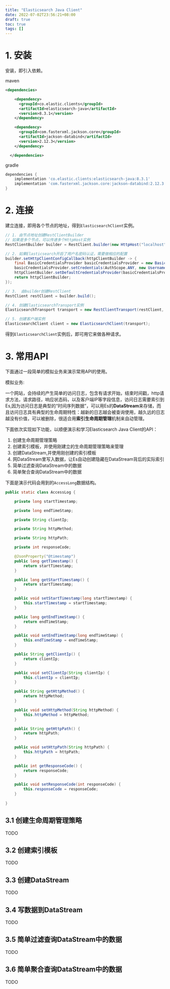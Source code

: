 ```yaml
---
title: "Elasticsearch Java Client"
date: 2022-07-02T23:56:21+08:00
draft: true
toc: true
tags: []
---
```


# 1. 安装

安装，即引入依赖。

maven
```xml
<dependencies>

    <dependency>
      <groupId>co.elastic.clients</groupId>
      <artifactId>elasticsearch-java</artifactId>
      <version>8.3.1</version>
    </dependency>

    <dependency>
      <groupId>com.fasterxml.jackson.core</groupId>
      <artifactId>jackson-databind</artifactId>
      <version>2.12.3</version>
    </dependency>

  </dependencies>
```

gradle
```groovy
dependencies {
    implementation 'co.elastic.clients:elasticsearch-java:8.3.1'
    implementation 'com.fasterxml.jackson.core:jackson-databind:2.12.3'
}
```

# 2. 连接

建立连接，即用各个节点的地址，得到`ElasticsearchClient`实例。

```java
// 1. 由节点地址创建RestClientBuilder
// 如果是多个节点，可以传递多个HttpHost实例
RestClientBuilder builder = RestClient.builder(new HttpHost("localhost", 9200));

// 2. 如果Elasticsearch开启了用户名密码认证，需要做相应的配置
builder.setHttpClientConfigCallback(httpClientBuilder -> {
    final BasicCredentialsProvider basicCredentialsProvider = new BasicCredentialsProvider();
    basicCredentialsProvider.setCredentials(AuthScope.ANY, new UsernamePasswordCredentials("esUsername", "esPassword"));
    httpClientBuilder.setDefaultCredentialsProvider(basicCredentialsProvider);
    return httpClientBuilder;
});

// 3.  由builder创建RestClient
RestClient restClient = builder.build();

// 4. 创建ElasticsearchTransport实例
ElasticsearchTransport transport = new RestClientTransport(restClient, new JacksonJsonpMapper());

// 5. 创建客户端实例
ElasticsearchClient client = new ElasticsearchClient(transport);
```

得到`ElasticsearchClient`实例后，即可用它来做各种请求。

# 3. 常用API

下面通过一段简单的模拟业务来演示常用API的使用。

模拟业务:

一个网站，会持续的产生简单的访问日志，包含有请求开始，结束时间戳，http请求方法，请求路径，响应状态码，以及客户端IP等字段信息，访问日志需要索引到Es,因为访问日志是典型的“时间序列数据”，可以用Es的**DataStream**来存储，而且访问日志具有典型的生命周期特性：越新的日志越会被查询使用，越久远的日志越没有价值，可以被删除，很适合用**索引生命周期管理**机制来自动管理。

下面依次实现如下功能，以顺便演示和学习Elasticsearch Java Client的API：

1. 创建生命周期管理策略
2. 创建索引模板，并使用刚建立的生命周期管理策略来管理
3. 创建DataStream,并使用刚创建的索引模板
4. 网DataStream里写入数据，让Es自动创建隐藏在DataStream背后的实际索引
5. 简单过滤查询DataStream中的数据
6. 简单聚合查询DataStream中的数据

下面是演示代码会用到的`AccessLong`数据结构。

```java
public static class AccessLog {

    private long startTimestamp;

    private long endTimeStamp;

    private String clientIp;

    private String httpMethod;

    private String httpPath;

    private int responseCode;

    @JsonProperty("@timestamp")
    public long getTimestamp() {
        return startTimestamp;
    }

    public long getStartTimestamp() {
        return startTimestamp;
    }

    public void setStartTimestamp(long startTimestamp) {
        this.startTimestamp = startTimestamp;
    }

    public long getEndTimeStamp() {
        return endTimeStamp;
    }

    public void setEndTimeStamp(long endTimeStamp) {
        this.endTimeStamp = endTimeStamp;
    }

    public String getClientIp() {
        return clientIp;
    }

    public void setClientIp(String clientIp) {
        this.clientIp = clientIp;
    }

    public String getHttpMethod() {
        return httpMethod;
    }

    public void setHttpMethod(String httpMethod) {
        this.httpMethod = httpMethod;
    }

    public String getHttpPath() {
        return httpPath;
    }

    public void setHttpPath(String httpPath) {
        this.httpPath = httpPath;
    }

    public int getResponseCode() {
        return responseCode;
    }

    public void setResponseCode(int responseCode) {
        this.responseCode = responseCode;
    }
    
}
```

## 3.1 创建生命周期管理策略

TODO

## 3.2 创建索引模板

TODO

## 3.3 创建DataStream

TODO

## 3.4 写数据到DataStream

TODO

## 3.5 简单过滤查询DataStream中的数据

TODO

## 3.6 简单聚合查询DataStream中的数据 

TODO
